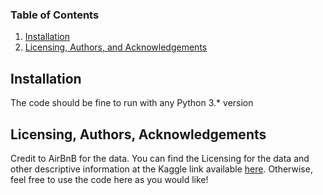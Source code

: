 
### Table of Contents

1. [Installation](#installation)
2. [Licensing, Authors, and Acknowledgements](#licensing)

## Installation <a name="installation"></a>

The code should be fine to run with any Python 3.* version

## Licensing, Authors, Acknowledgements<a name="licensing"></a>

Credit to AirBnB for the data.  You can find the Licensing for the data and other descriptive information at the Kaggle link available [here](https://www.kaggle.com/airbnb/boston/version/1).  Otherwise, feel free to use the code here as you would like!

